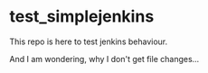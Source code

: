 # test_simplejenkins

This repo is here to test jenkins behaviour.

And I am wondering, why I don't get file changes...

